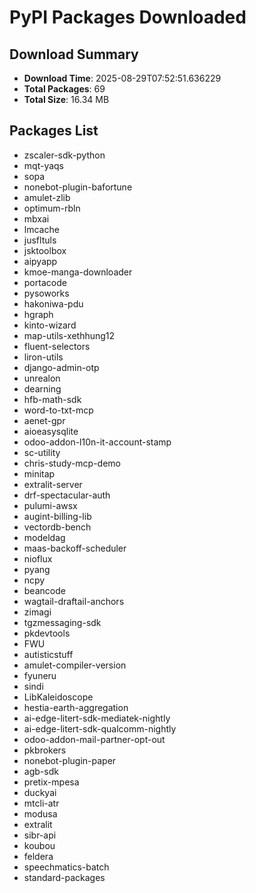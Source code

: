 # PyPI Packages Downloaded

## Download Summary
- **Download Time**: 2025-08-29T07:52:51.636229
- **Total Packages**: 69
- **Total Size**: 16.34 MB

## Packages List
- zscaler-sdk-python
- mqt-yaqs
- sopa
- nonebot-plugin-bafortune
- amulet-zlib
- optimum-rbln
- mbxai
- lmcache
- jusfltuls
- jsktoolbox
- aipyapp
- kmoe-manga-downloader
- portacode
- pysoworks
- hakoniwa-pdu
- hgraph
- kinto-wizard
- map-utils-xethhung12
- fluent-selectors
- liron-utils
- django-admin-otp
- unrealon
- dearning
- hfb-math-sdk
- word-to-txt-mcp
- aenet-gpr
- aioeasysqlite
- odoo-addon-l10n-it-account-stamp
- sc-utility
- chris-study-mcp-demo
- minitap
- extralit-server
- drf-spectacular-auth
- pulumi-awsx
- augint-billing-lib
- vectordb-bench
- modeldag
- maas-backoff-scheduler
- nioflux
- pyang
- ncpy
- beancode
- wagtail-draftail-anchors
- zimagi
- tgzmessaging-sdk
- pkdevtools
- FWU
- autisticstuff
- amulet-compiler-version
- fyuneru
- sindi
- LibKaleidoscope
- hestia-earth-aggregation
- ai-edge-litert-sdk-mediatek-nightly
- ai-edge-litert-sdk-qualcomm-nightly
- odoo-addon-mail-partner-opt-out
- pkbrokers
- nonebot-plugin-paper
- agb-sdk
- pretix-mpesa
- duckyai
- mtcli-atr
- modusa
- extralit
- sibr-api
- koubou
- feldera
- speechmatics-batch
- standard-packages
